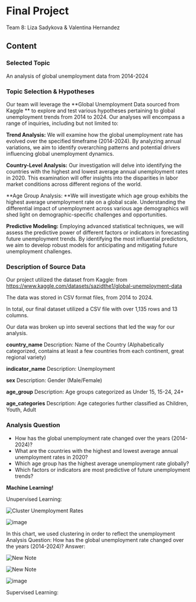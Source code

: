 # Final Project

Team 8: Liza Sadykova & Valentina Hernandez

## Content
### Selected Topic
An analysis of global unemployment data from 2014-2024

### Topic Selection & Hypotheses

Our team will leverage the **Global Unemployment Data sourced from Kaggle ** to explore and test various hypotheses pertaining to global unemployment trends from 2014 to 2024. Our analyses will encompass a range of inquiries, including but not limited to:

**Trend Analysis:** We will examine how the global unemployment rate has evolved over the specified timeframe (2014-2024). By analyzing annual variations, we aim to identify overarching patterns and potential drivers influencing global unemployment dynamics.

**Country-Level Analysis:** Our investigation will delve into identifying the countries with the highest and lowest average annual unemployment rates in 2020. This examination will offer insights into the disparities in labor market conditions across different regions of the world.

**Age Group Analysis: **We will investigate which age group exhibits the highest average unemployment rate on a global scale. Understanding the differential impact of unemployment across various age demographics will shed light on demographic-specific challenges and opportunities.

**Predictive Modeling:** Employing advanced statistical techniques, we will assess the predictive power of different factors or indicators in forecasting future unemployment trends. By identifying the most influential predictors, we aim to develop robust models for anticipating and mitigating future unemployment challenges.

### Description of Source Data
Our project utilized the dataset from Kaggle: from https://www.kaggle.com/datasets/sazidthe1/global-unemployment-data

The data was stored in CSV format files, from 2014 to 2024. 

In total, our final dataset utilized a CSV file with over 1,135 rows and 13 columns.

Our data was broken up into several sections that led the way for our analysis. 

**country_name**
    Description: Name of the Country (Alphabetically categorized, contains at least a few countries from each continent, great regional variety)

**indicator_name**
    Description: Unemployment

**sex**
    Description: Gender (Male/Female)

**age_group**
    Description: Age groups categorized as Under 15, 15-24, 24+

**age_categories**
    Description: Age categories further classified as Children, Youth, Adult


### Analysis Question

- How has the global unemployment rate changed over the years (2014-2024)?
- What are the countries with the highest and lowest average annual unemployment rates in 2020?
- Which age group has the highest average unemployment rate globally?
- Which factors or indicators are most predictive of future unemployment trends?


**Machine Learning!**

Unupervised Learning:

![Cluster Unemployment Rates](https://github.com/lizasadykova/Project-4/assets/142169119/a2b650a8-30f7-4c62-a6e9-ff4d94150e62)

![image](https://github.com/lizasadykova/Project-4/assets/142169119/a6ca810c-a163-46e6-ae07-e8bd27dba7f5)


In this chart, we used clustering in order to reflect the unemployment 
Analysis Question: How has the global unemployment rate changed over the years (2014-2024)?
Answer: 

![New Note](https://github.com/lizasadykova/Project-4/assets/142169119/715a82e2-5cdd-4497-80d6-30268cecdc4d) 

![New Note](https://github.com/lizasadykova/Project-4/assets/142169119/da6340ea-40cd-4e6c-afbe-faded5049d1e)

![image](https://github.com/lizasadykova/Project-4/assets/142169119/ea920246-da6a-46c4-80bb-39604e12891f)


Supervised Learning: 



